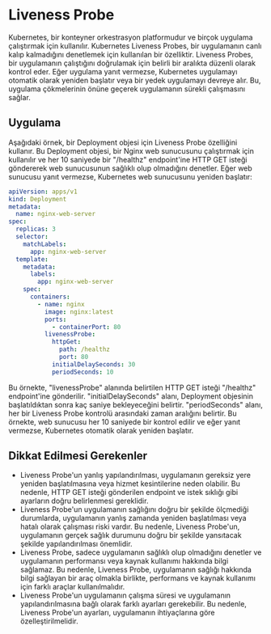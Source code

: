 # Liveness Probe

Kubernetes, bir konteyner orkestrasyon platformudur ve birçok uygulama çalıştırmak için kullanılır. Kubernetes Liveness Probes, bir uygulamanın canlı kalıp kalmadığını denetlemek için kullanılan bir özelliktir.
Liveness Probes, bir uygulamanın çalıştığını doğrulamak için belirli bir aralıkta düzenli olarak kontrol eder. Eğer uygulama yanıt vermezse, Kubernetes uygulamayı otomatik olarak yeniden başlatır veya bir yedek uygulamayı devreye alır. Bu, uygulama çökmelerinin önüne geçerek uygulamanın sürekli çalışmasını sağlar.

## Uygulama

Aşağıdaki örnek, bir Deployment objesi için Liveness Probe özelliğini kullanır. Bu Deployment objesi, bir Nginx web sunucusunu çalıştırmak için kullanılır ve her 10 saniyede bir "/healthz" endpoint'ine HTTP GET isteği göndererek web sunucusunun sağlıklı olup olmadığını denetler. Eğer web sunucusu yanıt vermezse, Kubernetes web sunucusunu yeniden başlatır:

```yaml
apiVersion: apps/v1
kind: Deployment
metadata:
  name: nginx-web-server
spec:
  replicas: 3
  selector:
    matchLabels:
      app: nginx-web-server
  template:
    metadata:
      labels:
        app: nginx-web-server
    spec:
      containers:
        - name: nginx
          image: nginx:latest
          ports:
            - containerPort: 80
          livenessProbe:
            httpGet:
              path: /healthz
              port: 80
            initialDelaySeconds: 30
            periodSeconds: 10
```

Bu örnekte, "livenessProbe" alanında belirtilen HTTP GET isteği "/healthz" endpoint'ine gönderilir. "initialDelaySeconds" alanı, Deployment objesinin başlatıldıktan sonra kaç saniye bekleyeceğini belirtir. "periodSeconds" alanı, her bir Liveness Probe kontrolü arasındaki zaman aralığını belirtir. Bu örnekte, web sunucusu her 10 saniyede bir kontrol edilir ve eğer yanıt vermezse, Kubernetes otomatik olarak yeniden başlatır.

## Dikkat Edilmesi Gerekenler

- Liveness Probe'un yanlış yapılandırılması, uygulamanın gereksiz yere yeniden başlatılmasına veya hizmet kesintilerine neden olabilir. Bu nedenle, HTTP GET isteği gönderilen endpoint ve istek sıklığı gibi ayarların doğru belirlenmesi gereklidir.
- Liveness Probe'un uygulamanın sağlığını doğru bir şekilde ölçmediği durumlarda, uygulamanın yanlış zamanda yeniden başlatılması veya hatalı olarak çalışması riski vardır. Bu nedenle, Liveness Probe'un, uygulamanın gerçek sağlık durumunu doğru bir şekilde yansıtacak şekilde yapılandırılması önemlidir.
- Liveness Probe, sadece uygulamanın sağlıklı olup olmadığını denetler ve uygulamanın performansı veya kaynak kullanımı hakkında bilgi sağlamaz. Bu nedenle, Liveness Probe, uygulamanın sağlığı hakkında bilgi sağlayan bir araç olmakla birlikte, performans ve kaynak kullanımı için farklı araçlar kullanılmalıdır.
- Liveness Probe'un uygulamanın çalışma süresi ve uygulamanın yapılandırılmasına bağlı olarak farklı ayarları gerekebilir. Bu nedenle, Liveness Probe'un ayarları, uygulamanın ihtiyaçlarına göre özelleştirilmelidir.
